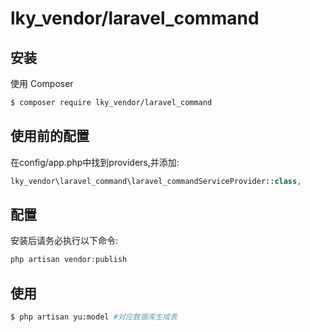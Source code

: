 # lky_vendor/laravel_command

## 安装

使用 Composer

``` bash
$ composer require lky_vendor/laravel_command
```

## 使用前的配置
在config/app.php中找到providers,并添加:
``` php
lky_vendor\laravel_command\laravel_commandServiceProvider::class,
```

## 配置
安装后请务必执行以下命令:
``` php
php artisan vendor:publish
```
## 使用

``` bash
$ php artisan yu:model #对应数据库生成表
```

